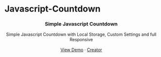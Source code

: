 # Javascript-Countdown

<div align="center">
  
  <h3 align="center">Simple Javascript Countdown</h3>

  <p align="center">
    Simple Javascript Countdown with Local Storage, Custom Settings and full Responsive
    <br />
    <br />
    <a href="https://codewithpanda.com/projects/countdown/">View Demo</a>
    ·
    <a href="https://codewithpanda.com">Creator</a>
  </p>
</div>
